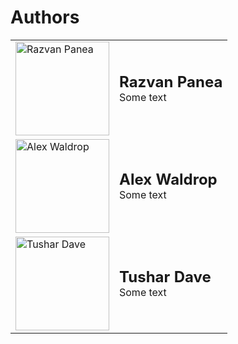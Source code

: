 # Authors

<table cellpadding=10>
    <tr>
        <td>
            <img src="_static/Razvan.png" alt="Razvan Panea" width=150 height=150 />
        </td>
        <td>
            <font size=5><b>Razvan Panea</b></font>
            </br>
            Some text
        </td>
    </tr>
    <tr>
        <td>
            <img src="_static/Alex.png" alt="Alex Waldrop" width=150 height=150 />
        </td>
        <td>
            <font size=5><b>Alex Waldrop</b></font>
            </br>
            Some text
        </td>
    </tr>
    <tr>
        <td>
            <img src="_static/Tushar.jpg" alt="Tushar Dave" width=150 height=150 />
        </td>
        <td>
            <font size=5><b>Tushar Dave</b></font>
            </br>
            Some text
        </td>
     </tr>
</table>